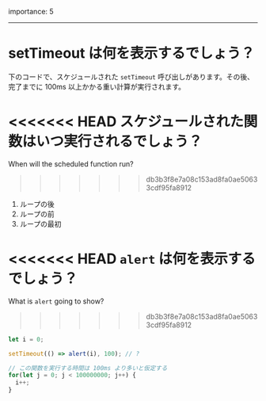 importance: 5

---

# setTimeout は何を表示するでしょう？

下のコードで、スケジュールされた `setTimeout` 呼び出しがあります。その後、完了までに 100ms 以上かかる重い計算が実行されます。

<<<<<<< HEAD
スケジュールされた関数はいつ実行されるでしょう？
=======
When will the scheduled function run?
>>>>>>> db3b3f8e7a08c153ad8fa0ae50633cdf95fa8912

1. ループの後
2. ループの前
3. ループの最初


<<<<<<< HEAD
`alert` は何を表示するでしょう？
=======
What is `alert` going to show?
>>>>>>> db3b3f8e7a08c153ad8fa0ae50633cdf95fa8912

```js
let i = 0;

setTimeout(() => alert(i), 100); // ?

// この関数を実行する時間は 100ms より多いと仮定する
for(let j = 0; j < 100000000; j++) {
  i++;
}
```
